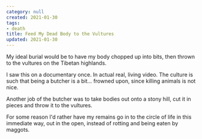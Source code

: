```yaml
---
category: null
created: 2021-01-30
tags:
- death
title: Feed My Dead Body to the Vultures
updated: 2021-01-30
---
```

   
My ideal burial would be to have my body chopped up into bits, then thrown to the vultures on the Tibetan highlands.   
   
I saw this on a documentary once. In actual real, living video. The culture is such that being a butcher is a bit… frowned upon, since killing animals is not nice.   
   
Another job of the butcher was to take bodies out onto a stony hill, cut it in pieces and throw it to the vultures.   
   
For some reason I'd rather have my remains go in to the circle of life in this immediate way, out in the open, instead of rotting and being eaten by maggots.